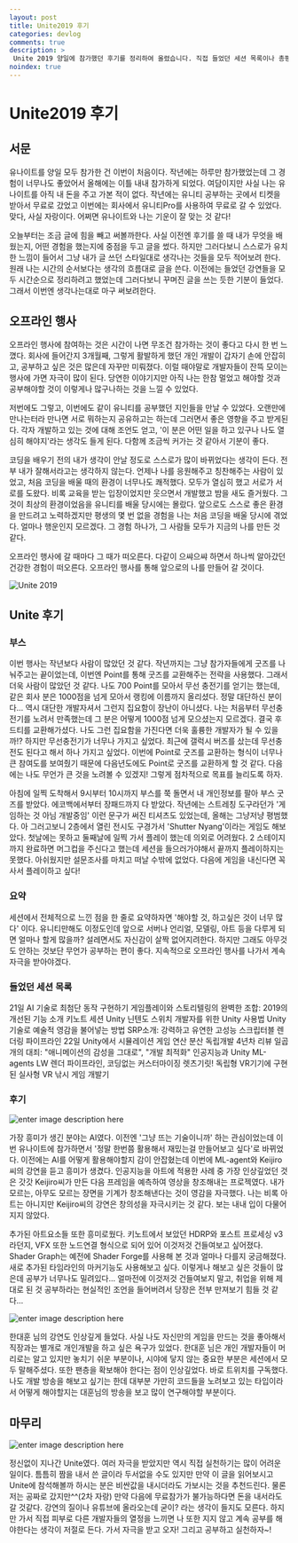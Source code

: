 ```yaml
---
layout: post
title: Unite2019 후기
categories: devlog
comments: true
description: >
 Unite 2019 양일에 참가했던 후기를 정리하여 올렸습니다. 직접 들었던 세션 목록이나 총평, 느낌들을 적어보았습니다.
noindex: true
---
```

# Unite2019 후기

## 서문
유나이트를 양일 모두 참가한 건 이번이 처음이다. 작년에는 하루만 참가했었는데 그 경험이 너무나도 좋았어서 올해에는 이틀 내내 참가하게 되었다. 여담이지만 사실 나는 유나이트를 아직 내 돈을 주고 가본 적이 없다. 작년에는 유니티 공부하는 곳에서 티켓을 받아서 무료로 갔었고 이번에는 회사에서 유니티Pro를 사용하여 무료로 갈 수 있었다. 맞다, 사실 자랑이다. 어쩌면 유나이트와 나는 기운이 잘 맞는 것 같다!

오늘부터는 조금 글에 힘을 빼고 써볼까한다. 사실 이전엔 후기를 쓸 때 내가 무엇을 배웠는지, 어떤 경험을 했는지에 중점을 두고 글을 썼다. 하지만 그러다보니 스스로가 유치한 느낌이 들어서 그냥 내가 글 쓰던 스타일대로 생각나는 것들을 모두 적어보려 한다. 원래 나는 시간의 순서보다는 생각의 흐름대로 글을 쓴다. 이전에는 들었던 강연들을 모두 시간순으로 정리하려고 했었는데 그러다보니 꾸며진 글을 쓰는 듯한 기분이 들었다. 그래서 이번엔 생각나는대로 마구 써보려한다.

## 오프라인 행사
오프라인 행사에 참여하는 것은 시간이 나면 무조건 참가하는 것이 좋다고 다시 한 번 느꼈다. 회사에 들어간지 3개월째, 그렇게 활발하게 했던 개인 개발이 갑자기 손에 안잡히고, 공부하고 싶은 것은 많은데 자꾸만 미뤄졌다. 이럴 때야말로 개발자들이 잔뜩 모이는 행사에 가면 자극이 많이 된다. 당연한 이야기지만 아직 나는 한참 멀었고 해야할 것과 공부해야할 것이 이렇게나 많구나하는 것을 느낄 수 있었다.

저번에도 그렇고, 이번에도 같이 유니티를 공부했던 지인들을 만날 수 있었다. 오랜만에 만나는터라 만나면 서로 뭐하는지 공유하고는 하는데 그러면서 좋은 영향을 주고 받게된다. 각자 개발하고 있는 것에 대해 조언도 얻고, '이 분은 어떤 일을 하고 있구나 나도 열심히 해야지'라는 생각도 들게 된다. 다함께 조금씩 커가는 것 같아서 기분이 좋다. 

코딩을 배우기 전의 내가 생각이 안날 정도로 스스로가 많이 바뀌었다는 생각이 든다. 전부 내가 잘해서라고는 생각하지 않는다. 언제나 나를 응원해주고 칭찬해주는 사람이 있었고, 처음 코딩을 배울 때의 환경이 너무나도 쾌적했다. 모두가 열심히 했고 서로가 서로를 도왔다. 비록 교육을 받는 입장이었지만 웃으면서 개발했고 밤을 새도 즐거웠다. 그것이 최상의 환경이었음을 유니티를 배울 당시에는 몰랐다. 앞으로도 스스로 좋은 환경을 만드려고 노력하겠지만 평생의 몇 번 없을 경험을 나는 처음 코딩을 배울 당시에 겪었다. 얼마나 행운인지 모르겠다. 그 경험 하나가, 그 사람들 모두가 지금의 나를 만든 것 같다.

오프라인 행사에 갈 때마다 그 때가 떠오른다. 다같이 으쌰으쌰 하면서 하나씩 알아갔던 건강한 경험이 떠오른다. 오프라인 행사를 통해 앞으로의 나를 만들어 갈 것이다.

![](https://lh3.googleusercontent.com/BUVL0Iwh28xvler1BqvAWWeUAEmaLv_GKWF9aRkhzS0ykpIi1l_d2Siq_3CqFCetZg21flBmhsY "Unite 2019")

## Unite 후기
### 부스
이번 행사는 작년보다 사람이 많았던 것 같다. 작년까지는 그냥 참가자들에게 굿즈를 나눠주고는 끝이었는데, 이번엔 Point를 통해 굿즈를 교환해주는 전략을 사용했다. 그래서 더욱 사람이 많았던 것 같다. 나도 700 Point를 모아서 무선 충전기를 얻기는 했는데, 같은 회사 분은 1000점을 넘게 모아서 랭킹에 이름까지 올리셨다. 정말 대단하신 분이다... 역시 대단한 개발자셔서 그런지 집요함이 장난이 아니셨다. 나는 처음부터 무선충전기를 노려서 만족했는데 그 분은 어떻게 1000점 넘게 모으셨는지 모르겠다. 결국 후드티를 교환해가셨다. 나도 그런 집요함을 가진다면 더욱 훌륭한 개발자가 될 수 있을까!? 하지만 무선충전기가 너무나 가지고 싶었다. 최근에 갤럭시 버즈를 샀는데 무선충전도 된다고 해서 하나 가지고 싶었다.
이번에 Point로 굿즈를 교환하는 형식이 너무나 큰 참여도를 보여줬기 때문에 다음년도에도 Point로 굿즈를 교환하게 할 것 같다. 다음에는 나도 무언가 큰 것을 노려볼 수 있겠지! 그렇게 점차적으로 목표를 늘리도록 하자.

아침에 일찍 도착해서 9시부터 10시까지 부스를 쭉 돌면서 내 개인정보를 팔아 부스 굿즈를 받았다. 에코백에서부터 장패드까지 다 받았다. 작년에는 스트레칭 도구라던가 '게임하는 것 아님 개발중임' 이런 문구가 써진 티셔츠도 있었는데, 올해는 그냥저냥 평범했다. 아 그러고보니 2층에서 열린 전시도 구경가서 'Shutter Nyang'이라는 게임도 해보았다. 첫날에는 못하고 둘째날에 일찍 가서 플레이 했는데 의외로 어려웠다. 2 스테이지까지 완료하면 머그컵을 주신다고 했는데 세션을 들으러가야해서 끝까지 플레이하지는 못했다. 아쉬웠지만 설문조사를 마치고 떠날 수밖에 없었다. 다음에 게임을 내신다면 꼭 사서 플레이하고 싶다!

### 요약
세션에서 전체적으로 느낀 점을 한 줄로 요약하자면 '해야할 것, 하고싶은 것이 너무 많다' 이다. 유니티만해도 이정도인데 앞으로 서버나 언리얼, 모델링, 아트 등을 다루게 되면 얼마나 할게 많을까? 설레면서도 자신감이 살짝 없어지려한다. 하지만 그래도 아무것도 안하는 것보단 무언가 공부하는 편이 좋다. 지속적으로 오프라인 행사를 나가서 계속 자극을 받아야겠다.

### 들었던 세션 목록
21일
AI 기술로 최첨단 동작 구현하기
게임플레이와 스토리텔링의 완벽한 조합: 2019의 개선된 기능 소개
키노트 세션
Unity 닌텐도 스위치 개발자를 위한 Unity 사용법
Unity 기술로 예술적 영감을 불어넣는 방법
SRP소개: 강력하고 유연한 고성능 스크립터블 렌더링 파이프라인
22일
Unity에서 시뮬레이션 게임 연산 분산
독립개발 4년차 리뷰
일곱개의 대죄: "애니메이션의 감성을 그대로", "개발 최적화"
인공지능과 Unity ML-agents
LW 렌더 파이프라인, 코딩없는 커스터마이징 렛츠기릿!
독립형 VR기기에 구현된 실사형 VR 낚시 게임 개발기

### 후기
![enter image description here](https://lh3.googleusercontent.com/mFMZbYhSx9yBFmpH7y58aCQtKcZjvbVc_FYYsOlJ1d4HTICE8vNkypw5XhHWdOoiSuMLmt_IUNA "Keijiroj 씨")

가장 흥미가 생긴 분야는 AI였다. 이전엔 '그냥 뜨는 기술이니까' 하는 관심이었는데 이번 유나이트에 참가하면서 '정말 한번쯤 활용해서 재밌는걸 만들어보고 싶다'로 바뀌었다. 이전에는 AI를 어떻게 활용해야할지 감이 안잡혔는데 이번에 ML-agent와 Keijiro씨의 강연을 듣고 흥미가 생겼다. 인공지능을 아트에 적용한 사례 중 가장 인상깊었던 것은 갓갓 Keijiro씨가 만든 다음 프레임을 예측하여 영상을 창조해내는 프로젝였다. 내가 모르는, 아무도 모르는 장면을 기계가 창조해낸다는 것이 영감을 자극했다. 나는 비록 아트는 아니지만 Keijiro씨의 강연은 창의성을 자극시키는 것 같다. 보는 내내 입이 다물어지지 않았다.

추가된 아트요소들 또한 흥미로웠다. 키노트에서 보았던 HDRP와 포스트 프로세싱 v3라던지, VFX 또한 노드연결 형식으로 되어 있어 이것저것 건들여보고 싶어졌다. Shader Graph는 예전에 Shader Forge를 사용해 본 것과 얼마나 다를지 궁금해졌다. 새로 추가된 타임라인의 마커기능도 사용해보고 싶다. 이렇게나 해보고 싶은 것들이 많은데 공부가 너무나도 밀려있다... 얼마전에 이것저것 건들여보지 말고, 취업을 위해 제대로 된 것 공부하라는 현실적인 조언을 들어버려서 당장은 전부 만져보기 힘들 것 같다...

![enter image description here](https://lh3.googleusercontent.com/GMb_2xzRV-B_UAleiB8vZt8ygFQYNh5c7uMfFjCktOxed3k9mstPOFxksEXCCIK7kjABWal3SQo "한대훈 님")

한대훈 님의 강연도 인상깊게 들었다. 사실 나도 자신만의 게임을 만드는 것을 좋아해서 직장과는 별개로 개인개발을 하고 싶은 욕구가 있었다. 한대훈 님은 개인 개발자들이 머리로는 알고 있지만 놓치기 쉬운 부분이나, 시야에 닿지 않는 중요한 부분은 세션에서 모두 말해주셨다. 또한 팬층을 확보해야 한다는 점이 인상깊었다. 바로 트위치를 구독했다. 나도 개발 방송을 해보고 싶기는 한데 대부분 가만히 코드들을 노려보고 있는 타입이라서 어떻게 해야할지는 대훈님의 방송을 보고 많이 연구해야할 부분이다.

## 마무리
![enter image description here](https://lh3.googleusercontent.com/B_k4cIRjIZ91wsEdpO6k39URgGaH_HfwmTq80RL7L1aDFnKegUY3wETKzKzrWJ3N7iNcMDSzbhc "사람들 너무 많다")

정신없이 지나간 Unite였다. 여러 자극을 받았지만 역시 직접 실천하기는 많이 어려운 일이다. 틈틈히 짬을 내서 쓴 글이라 두서없을 수도 있지만 만약 이 글을 읽어보시고 Unite에 참석해볼까 하시는 분은 비싼값을 내시더라도 가보시는 것을 추천드린다. 물론 저는 공짜로 갔지만^^(2차 자랑) 만약 다음에 무료참가가 불가능하다면 돈을 내서라도 갈 것같다. 강연의 질이나 유튜브에 올라오는데 굳이? 라는 생각이 들지도 모른다. 하지만 가서 직접 피부로 다른 개발자들의 열정을 느끼면 나 또한 지지 않고 계속 공부를 해야한다는 생각이 저절로 든다. 가서 자극을 받고 오자! 그리고 공부하고 실천하자~!

